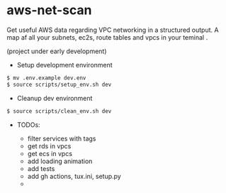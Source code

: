 # aws-net-scan

Get useful AWS data regarding VPC networking in a structured output.
A map af all your subnets, ec2s, route tables and vpcs in your teminal .

(project under early development)

- Setup development environment

```sh
$ mv .env.example dev.env
$ source scripts/setup_env.sh dev
```
- Cleanup dev environment

```sh
$ source scripts/clean_env.sh dev
```

- TODOs:

	- filter services with tags
	- get rds in vpcs
	- get ecs in vpcs
	- add loading animation
	- add tests
	- add gh actions, tux.ini, setup.py 
	-
